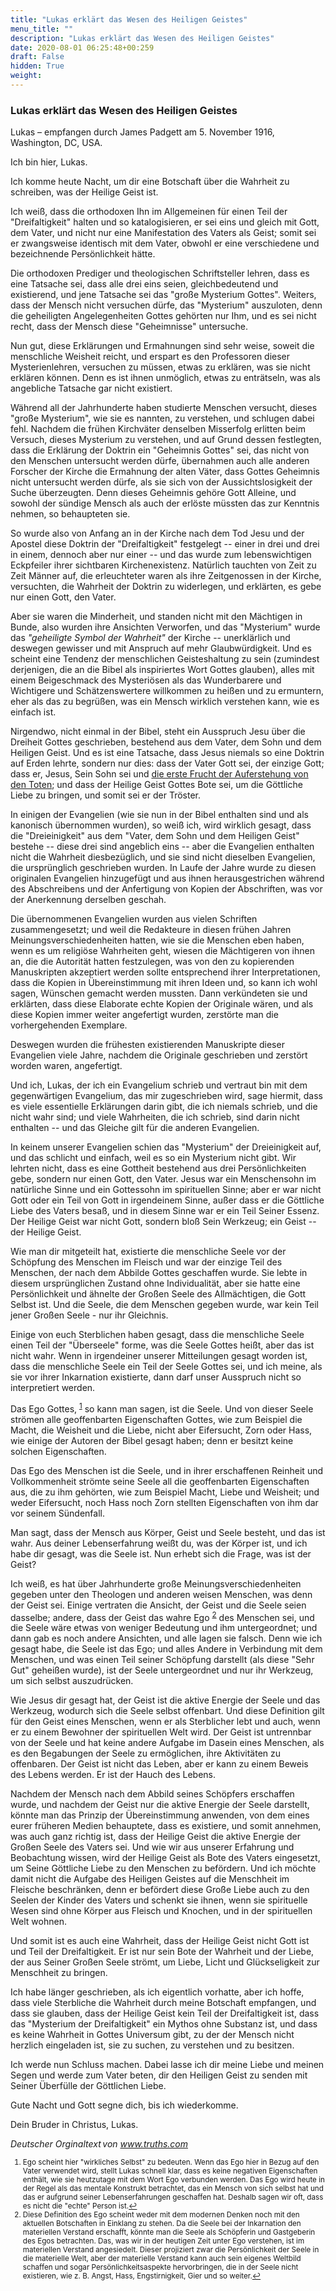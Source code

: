 ```yaml
---
title: "Lukas erklärt das Wesen des Heiligen Geistes"
menu_title: ""
description: "Lukas erklärt das Wesen des Heiligen Geistes"
date: 2020-08-01 06:25:48+00:259
draft: False
hidden: True
weight:
---
```

### Lukas erklärt das Wesen des Heiligen Geistes

Lukas – empfangen durch James Padgett am 5. November 1916, Washington, DC, USA.

Ich bin hier, Lukas.

Ich komme heute Nacht, um dir eine Botschaft über die Wahrheit zu schreiben, was der Heilige Geist ist.

Ich weiß, dass die orthodoxen Ihn im Allgemeinen für einen Teil der "Dreifaltigkeit" halten und so katalogisieren, er sei eins und gleich mit Gott, dem Vater, und nicht nur eine Manifestation des Vaters als Geist; somit sei er zwangsweise identisch mit dem Vater, obwohl er eine verschiedene und bezeichnende Persönlichkeit hätte.

Die orthodoxen Prediger und theologischen Schriftsteller lehren, dass es eine Tatsache sei, dass alle drei eins seien, gleichbedeutend und existierend, und jene Tatsache sei das "große Mysterium Gottes". Weiters, dass der Mensch nicht versuchen dürfe, das "Mysterium" auszuloten, denn die geheiligten Angelegenheiten Gottes gehörten nur Ihm, und es sei nicht recht, dass der Mensch diese "Geheimnisse" untersuche.

Nun gut, diese Erklärungen und Ermahnungen sind sehr weise, soweit die menschliche Weisheit reicht, und erspart es den Professoren dieser Mysterienlehren, versuchen zu müssen, etwas zu erklären, was sie nicht erklären können. Denn es ist ihnen unmöglich, etwas zu enträtseln, was als angebliche Tatsache gar nicht existiert.

Während all der Jahrhunderte haben studierte Menschen versucht, dieses "große Mysterium", wie sie es nannten, zu verstehen, und schlugen dabei fehl. Nachdem die frühen Kirchväter denselben Misserfolg erlitten beim Versuch, dieses Mysterium zu verstehen, und auf Grund dessen festlegten, dass die Erklärung der Doktrin ein "Geheimnis Gottes" sei, das nicht von den Menschen untersucht werden dürfe, übernahmen auch alle anderen Forscher der Kirche die Ermahnung der alten Väter, dass Gottes Geheimnis nicht untersucht werden dürfe, als sie sich von der Aussichtslosigkeit der Suche überzeugten. Denn dieses Geheimnis gehöre Gott Alleine, und sowohl der sündige Mensch als auch der erlöste müssten das zur Kenntnis nehmen, so behaupteten sie.

So wurde also von Anfang an in der Kirche nach dem Tod Jesu und der Apostel diese Doktrin der "Dreifaltigkeit" festgelegt -- einer in drei und drei in einem, dennoch aber nur einer -- und das wurde zum lebenswichtigen Eckpfeiler ihrer sichtbaren Kirchenexistenz. Natürlich tauchten von Zeit zu Zeit Männer auf, die erleuchteter waren als ihre Zeitgenossen in der Kirche, versuchten, die Wahrheit der Doktrin zu widerlegen, und erklärten, es gebe nur einen Gott, den Vater.

Aber sie waren die Minderheit, und standen nicht mit den Mächtigen in Bunde, also wurden ihre Ansichten Verworfen, und das "Mysterium" wurde das *"geheiligte Symbol der Wahrheit"* der Kirche -- unerklärlich und deswegen gewisser und mit Anspruch auf mehr Glaubwürdigkeit. Und es scheint eine Tendenz der menschlichen Geisteshaltung zu sein (zumindest derjenigen, die an die Bibel als inspiriertes Wort Gottes glauben), alles mit einem Beigeschmack des Mysteriösen als das Wunderbarere und Wichtigere und Schätzenswertere willkommen zu heißen und zu ermuntern, eher als das zu begrüßen, was ein Mensch wirklich verstehen kann, wie es einfach ist.

Nirgendwo, nicht einmal in der Bibel, steht ein Ausspruch Jesu über die Dreiheit Gottes geschrieben, bestehend aus dem Vater, dem Sohn und dem Heiligen Geist. Und es ist eine Tatsache, dass Jesus niemals so eine Doktrin auf Erden lehrte, sondern nur dies: dass der Vater Gott sei, der einzige Gott; dass er, Jesus, Sein Sohn sei und [die erste Frucht der Auferstehung von den Toten](/padgett-botschaften/padgett-botschaften-in-reihenfolge-des-datums/padgett-botschaften-1916/paulus-setzt-seine-botschaft-ueber-die-wahre-auferstehung-fort-jep-paulus-8-februar-1916/); und dass der Heilige Geist Gottes Bote sei, um die Göttliche Liebe zu bringen, und somit sei er der Tröster.

In einigen der Evangelien (wie sie nun in der Bibel enthalten sind und als kanonisch übernommen wurden), so weiß ich, wird wirklich gesagt, dass die "Dreieinigkeit" aus dem "Vater, dem Sohn und dem Heiligen Geist" bestehe -- diese drei sind angeblich eins -- aber die Evangelien enthalten nicht die Wahrheit diesbezüglich, und sie sind nicht dieselben Evangelien, die ursprünglich geschrieben wurden. In Laufe der Jahre wurde zu diesen originalen Evangelien hinzugefügt und aus ihnen herausgestrichen während des Abschreibens und der Anfertigung von Kopien der Abschriften, was vor der Anerkennung derselben geschah.

Die übernommenen Evangelien wurden aus vielen Schriften zusammengesetzt; und weil die Redakteure in diesen frühen Jahren Meinungsverschiedenheiten hatten, wie sie die Menschen eben haben, wenn es um religiöse Wahrheiten geht, wiesen die Mächtigeren von ihnen an, die die Autorität hatten festzulegen, was von den zu kopierenden Manuskripten akzeptiert werden sollte entsprechend ihrer Interpretationen, dass die Kopien in Übereinstimmung mit ihren Ideen und, so kann ich wohl sagen, Wünschen gemacht werden mussten. Dann verkündeten sie und erklärten, dass diese Elaborate echte Kopien der Originale wären, und als diese Kopien immer weiter angefertigt wurden, zerstörte man die vorhergehenden Exemplare.

Deswegen wurden die frühesten existierenden Manuskripte dieser Evangelien viele Jahre, nachdem die Originale geschrieben und zerstört worden waren, angefertigt.

Und ich, Lukas, der ich ein Evangelium schrieb und vertraut bin mit dem gegenwärtigen Evangelium, das mir zugeschrieben wird, sage hiermit, dass es viele essentielle Erklärungen darin gibt, die ich niemals schrieb, und die nicht wahr sind; und viele Wahrheiten, die ich schrieb, sind darin nicht enthalten -- und das Gleiche gilt für die anderen Evangelien.

In keinem unserer Evangelien schien das "Mysterium" der Dreieinigkeit auf, und das schlicht und einfach, weil es so ein Mysterium nicht gibt. Wir lehrten nicht, dass es eine Gottheit bestehend aus drei Persönlichkeiten gebe, sondern nur einen Gott, den Vater. Jesus war ein Menschensohn im natürliche Sinne und ein Gottessohn im spirituellen Sinne; aber er war nicht Gott oder ein Teil von Gott in irgendeinem Sinne, außer dass er die Göttliche Liebe des Vaters besaß, und in diesem Sinne war er ein Teil Seiner Essenz. Der Heilige Geist war nicht Gott, sondern bloß Sein Werkzeug; ein Geist -- der Heilige Geist.

Wie man dir mitgeteilt hat, existierte die menschliche Seele vor der Schöpfung des Menschen im Fleisch und war der einzige Teil des Menschen, der nach dem Abbilde Gottes geschaffen wurde. Sie lebte in diesem ursprünglichen Zustand ohne Individualität, aber sie hatte eine Persönlichkeit und ähnelte der Großen Seele des Allmächtigen, die Gott Selbst ist. Und die Seele, die dem Menschen gegeben wurde, war kein Teil jener Großen Seele - nur ihr Gleichnis.

Einige von euch Sterblichen haben gesagt, dass die menschliche Seele einen Teil der "Überseele" forme, was die Seele Gottes heißt, aber das ist nicht wahr. Wenn in irgendeiner unserer Mitteilungen gesagt worden ist, dass die menschliche Seele ein Teil der Seele Gottes sei, und ich meine, als sie vor ihrer Inkarnation existierte, dann darf unser Ausspruch nicht so interpretiert werden.

Das Ego Gottes, <sup id="a1">[1](#f1)</sup> so kann man sagen, ist die Seele. Und von dieser Seele strömen alle geoffenbarten Eigenschaften Gottes, wie zum Beispiel die Macht, die Weisheit und die Liebe, nicht aber Eifersucht, Zorn oder Hass, wie einige der Autoren der Bibel gesagt haben; denn er besitzt keine solchen Eigenschaften.

Das Ego des Menschen ist die Seele, und in ihrer erschaffenen Reinheit und Vollkommenheit strömte seine Seele all die geoffenbarten Eigenschaften aus, die zu ihm gehörten, wie zum Beispiel Macht, Liebe und Weisheit; und weder Eifersucht, noch Hass noch Zorn stellten Eigenschaften von ihm dar vor seinem Sündenfall.

Man sagt, dass der Mensch aus Körper, Geist und Seele besteht, und das ist wahr. Aus deiner Lebenserfahrung weißt du, was der Körper ist, und ich habe dir gesagt, was die Seele ist. Nun erhebt sich die Frage, was ist der Geist?

Ich weiß, es hat über Jahrhunderte große Meinungsverschiedenheiten gegeben unter den Theologen und anderen weisen Menschen, was denn der Geist sei. Einige vertraten die Ansicht, der Geist und die Seele seien dasselbe; andere, dass der Geist das wahre Ego <sup id="a2">[2](#f2)</sup> des Menschen sei, und die Seele wäre etwas von weniger Bedeutung und ihm untergeordnet; und dann gab es noch andere Ansichten, und alle lagen sie falsch. Denn wie ich gesagt habe, die Seele ist das Ego; und alles Andere in Verbindung mit dem Menschen, und was einen Teil seiner Schöpfung darstellt (als diese "Sehr Gut" geheißen wurde), ist der Seele untergeordnet und nur ihr Werkzeug, um sich selbst auszudrücken.

Wie Jesus dir gesagt hat, der Geist ist die aktive Energie der Seele und das Werkzeug, wodurch sich die Seele selbst offenbart. Und diese Definition gilt für den Geist eines Menschen, wenn er als Sterblicher lebt und auch, wenn er zu einem Bewohner der spirituellen Welt wird. Der Geist ist untrennbar von der Seele und hat keine andere Aufgabe im Dasein eines Menschen, als es den Begabungen der Seele zu ermöglichen, ihre Aktivitäten zu offenbaren. Der Geist ist nicht das Leben, aber er kann zu einem Beweis des Lebens werden. Er ist der Hauch des Lebens.

Nachdem der Mensch nach dem Abbild seines Schöpfers erschaffen wurde, und nachdem der Geist nur die aktive Energie der Seele darstellt, könnte man das Prinzip der Übereinstimmung anwenden, von dem eines eurer früheren Medien behauptete, dass es existiere, und somit annehmen, was auch ganz richtig ist, dass der Heilige Geist die aktive Energie der Großen Seele des Vaters sei. Und wie wir aus unserer Erfahrung und Beobachtung wissen, wird der Heilige Geist als Bote des Vaters eingesetzt, um Seine Göttliche Liebe zu den Menschen zu befördern. Und ich möchte damit nicht die Aufgabe des Heiligen Geistes auf die Menschheit im Fleische beschränken, denn er befördert diese Große Liebe auch zu den Seelen der Kinder des Vaters und schenkt sie ihnen, wenn sie spirituelle Wesen sind ohne Körper aus Fleisch und Knochen, und in der spirituellen Welt wohnen.

Und somit ist es auch eine Wahrheit, dass der Heilige Geist nicht Gott ist und Teil der Dreifaltigkeit. Er ist nur sein Bote der Wahrheit und der Liebe, der aus Seiner Großen Seele strömt, um Liebe, Licht und Glückseligkeit zur Menschheit zu bringen.

Ich habe länger geschrieben, als ich eigentlich vorhatte, aber ich hoffe, dass viele Sterbliche die Wahrheit durch meine Botschaft empfangen, und dass sie glauben, dass der Heilige Geist kein Teil der Dreifaltigkeit ist, dass das "Mysterium der Dreifaltigkeit" ein Mythos ohne Substanz ist, und dass es keine Wahrheit in Gottes Universum gibt, zu der der Mensch nicht herzlich eingeladen ist, sie zu suchen, zu verstehen und zu besitzen.

Ich werde nun Schluss machen. Dabei lasse ich dir meine Liebe und meinen Segen und werde zum Vater beten, dir den Heiligen Geist zu senden mit Seiner Überfülle der Göttlichen Liebe.

Gute Nacht und Gott segne dich, bis ich wiederkomme.

Dein Bruder in Christus, Lukas.

*Deutscher Orginaltext von www.truths.com*
<small>

1. <large id="f1"> Ego scheint hier "wirkliches Selbst" zu bedeuten. Wenn das Ego hier in Bezug auf den Vater verwendet wird, stellt Lukas schnell klar, dass es keine negativen Eigenschaften enthält, wie sie heutzutage mit dem Wort Ego verbunden werden. Das Ego wird heute in der Regel als das mentale Konstrukt betrachtet, das ein Mensch von sich selbst hat und das er aufgrund seiner Lebenserfahrungen geschaffen hat. Deshalb sagen wir oft, dass es nicht die "echte" Person ist.[↩](#a1)
2. <large id="f2"> Diese Definition des Ego scheint weder mit dem modernen Denken noch mit den aktuellen Botschaften in Einklang zu stehen. Da die Seele bei der Inkarnation den materiellen Verstand erschafft, könnte man die Seele als Schöpferin und Gastgeberin des Egos betrachten. Das, was wir in der heutigen Zeit unter Ego verstehen, ist im materiellen Verstand angesiedelt. Dieser projiziert zwar die Persönlichkeit der Seele in die materielle Welt, aber der materielle Verstand kann auch sein eigenes Weltbild schaffen und sogar Persönlichkeitsaspekte hervorbringen, die in der Seele nicht existieren, wie z. B. Angst, Hass, Engstirnigkeit, Gier und so weiter.[↩](#a2)
